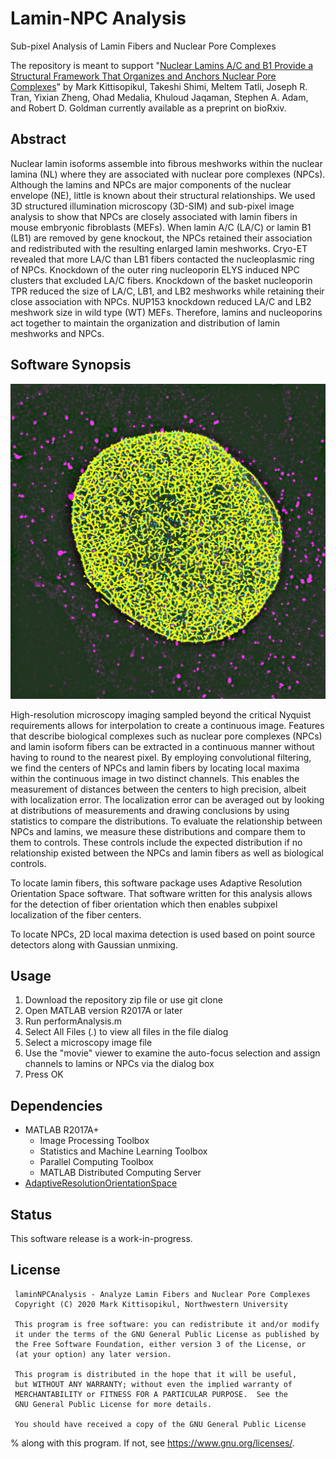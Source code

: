 # Lamin-NPC Analysis
Sub-pixel Analysis of Lamin Fibers and Nuclear Pore Complexes

The repository is meant to support "[Nuclear Lamins A/C and B1 Provide a Structural Framework That Organizes and Anchors Nuclear Pore Complexes](https://doi.org/10.1101/2020.04.03.022798)" by Mark Kittisopikul, Takeshi Shimi, Meltem Tatli, Joseph R. Tran, Yixian Zheng, Ohad Medalia, Khuloud Jaqaman, Stephen A. Adam, and Robert D. Goldman currently available as a preprint on bioRxiv.

## Abstract

Nuclear lamin isoforms assemble into fibrous meshworks within the nuclear lamina (NL) where they are   associated with nuclear pore complexes (NPCs). Although the lamins and NPCs are major components of the nuclear envelope (NE), little is known about their structural relationships. We used 3D structured illumination microscopy (3D-SIM) and sub-pixel image analysis to show that NPCs are closely associated with lamin fibers in mouse embryonic fibroblasts (MEFs). When lamin A/C (LA/C) or lamin B1 (LB1) are removed by gene knockout, the NPCs retained their association and redistributed with the resulting enlarged lamin meshworks. Cryo-ET revealed that more LA/C than LB1 fibers contacted the nucleoplasmic ring of NPCs. Knockdown of the outer ring nucleoporin ELYS induced NPC clusters that excluded LA/C fibers.  Knockdown of the basket nucleoporin TPR reduced the size of LA/C, LB1, and LB2 meshworks while retaining their close association with NPCs. NUP153 knockdown reduced LA/C and LB2 meshwork size in wild type (WT) MEFs. Therefore, lamins and nucleoporins act together to maintain the organization and distribution of lamin meshworks and NPCs.

## Software Synopsis

![Segmented lamins in yellow and NPCs in cyan](web_images/NPC-Lamin_Detection.png)

High-resolution microscopy imaging sampled beyond the critical Nyquist requirements allows for interpolation to create a continuous image. Features that describe biological complexes such as nuclear pore complexes (NPCs) and lamin isoform fibers can be extracted in a continuous manner without having to round to the nearest pixel. By employing convolutional filtering, we find the centers of NPCs and lamin fibers by locating local maxima within the continuous image in two distinct channels. This enables the measurement of distances between the centers to high precision, albeit with localization error. The localization error can be averaged out by looking at distributions of measurements and drawing conclusions by using statistics to compare the distributions. To evaluate the relationship between NPCs and lamins, we measure these distributions and compare them to them to controls. These controls include the expected distribution if no relationship existed between the NPCs and lamin fibers as well as biological controls.

To locate lamin fibers, this software package uses Adaptive Resolution Orientation Space software. That software written for this analysis allows for the detection of fiber orientation which then enables subpixel localization of the fiber centers.

To locate NPCs, 2D local maxima detection is used based on point source detectors along with Gaussian unmixing.

## Usage

1. Download the repository zip file or use git clone
2. Open MATLAB version R2017A or later
3. Run performAnalysis.m
4. Select All Files (*.*) to view all files in the file dialog
5. Select a microscopy image file
6. Use the "movie" viewer to examine the auto-focus selection and assign channels to lamins or NPCs via the dialog box
7. Press OK

## Dependencies

* MATLAB R2017A+
    * Image Processing Toolbox
    * Statistics and Machine Learning Toolbox
    * Parallel Computing Toolbox
    * MATLAB Distributed Computing Server
* [AdaptiveResolutionOrientationSpace](https://github.com/mkitti/AdaptiveResolutionOrientationSpace)

## Status

This software release is a work-in-progress.

## License

     laminNPCAnalysis - Analyze Lamin Fibers and Nuclear Pore Complexes
     Copyright (C) 2020 Mark Kittisopikul, Northwestern University
 
     This program is free software: you can redistribute it and/or modify
     it under the terms of the GNU General Public License as published by
     the Free Software Foundation, either version 3 of the License, or
     (at your option) any later version.
 
     This program is distributed in the hope that it will be useful,
     but WITHOUT ANY WARRANTY; without even the implied warranty of
     MERCHANTABILITY or FITNESS FOR A PARTICULAR PURPOSE.  See the
     GNU General Public License for more details.
 
     You should have received a copy of the GNU General Public License
%     along with this program.  If not, see <https://www.gnu.org/licenses/>.
